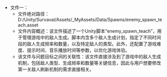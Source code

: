 * 文件一：
    * 文件绝对路径：D:/Unity/Survaval/Assets/_MyAssets/Data/Spawns/enemy_spawn_teach.asset
    * 文件内容概述：该文件描述了一个Unity脚本“enemy_spawn_teach”，用于管理游戏中的敌人生成。脚本内含多个敌人生成计划，指定了不同时间段的敌人生成频率和数量，以及特定敌人的类型。此外，还配置了游戏难度、提示时间、音乐播放时间等参数，以优化游戏体验。
    * 该文件与问题目标之间的关联性：该文件直接涉及到了游戏中的敌人生成机制，包括敌人类型、生成频率和数量等关键信息，因此与用户想要修改第一关敌人刷新机制的需求直接相关。